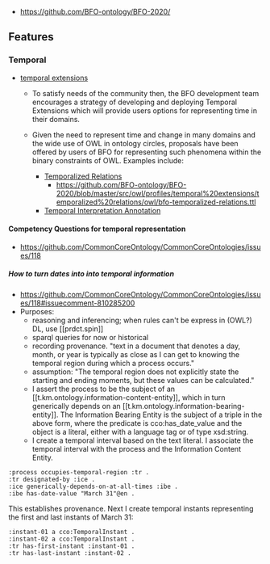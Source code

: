 
- https://github.com/BFO-ontology/BFO-2020/

## Features

### Temporal 

- [temporal extensions](https://github.com/BFO-ontology/BFO-2020/blob/master/src/owl/profiles/temporal%20extensions/README.md)
  - To satisfy needs of the community then, the BFO development team encourages a strategy of developing and deploying Temporal Extensions which will provide users options for representing time in their domains.
  - Given the need to represent time and change in many domains and the wide use of OWL in ontology circles, proposals have been offered by users of BFO for representing such phenomena within the binary constraints of OWL. Examples include:

    -   [Temporalized Relations](https://github.com/BFO-ontology/BFO-2020/blob/master/src/owl/profiles/temporal%20extensions/temporalized%20relations/owl/README.md)  
        -   https://github.com/BFO-ontology/BFO-2020/blob/master/src/owl/profiles/temporal%20extensions/temporalized%20relations/owl/bfo-temporalized-relations.ttl
    -   [Temporal Interpretation Annotation](https://oborel.github.io/obo-relations/temporal-semantics/)

#### Competency Questions for temporal representation

- https://github.com/CommonCoreOntology/CommonCoreOntologies/issues/118

##### How to turn dates into into temporal information

- https://github.com/CommonCoreOntology/CommonCoreOntologies/issues/118#issuecomment-810285200
- Purposes:
  - reasoning and inferencing; when rules can't be express in (OWL?) DL, use [[prdct.spin]]
  - sparql queries for now or historical
  - recording provenance. "text in a document that denotes a day, month, or year is typically as close as I can get to knowing the temporal region during which a process occurs."
  - assumption: "The temporal region does not explicitly state the starting and ending moments, but these values can be calculated."
  - I assert the process to be the subject of an [[t.km.ontology.information-content-entity]], which in turn generically depends on an [[t.km.ontology.information-bearing-entity]]. The Information Bearing Entity is the subject of a triple in the above form, where the predicate is cco:has_date_value and the object is a literal, either with a language tag or of type xsd:string.
  - I create a temporal interval based on the text literal. I associate the temporal interval with the process and the Information Content Entity.
```
:process occupies-temporal-region :tr .
:tr designated-by :ice .
:ice generically-depends-on-at-all-times :ibe .
:ibe has-date-value "March 31"@en .
```
This establishes provenance. Next I create temporal instants representing the first and last instants of March 31:
```
:instant-01 a cco:TemporalInstant .
:instant-02 a cco:TemporalInstant .
:tr has-first-instant :instant-01 .
:tr has-last-instant :instant-02 .
```